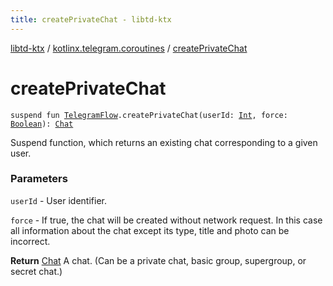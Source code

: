 ```yaml
---
title: createPrivateChat - libtd-ktx
---
```


[libtd-ktx](../index.html) / [kotlinx.telegram.coroutines](index.html) / [createPrivateChat](./create-private-chat.html)

# createPrivateChat

`suspend fun `[`TelegramFlow`](../kotlinx.telegram.core/-telegram-flow/index.html)`.createPrivateChat(userId: `[`Int`](https://kotlinlang.org/api/latest/jvm/stdlib/kotlin/-int/index.html)`, force: `[`Boolean`](https://kotlinlang.org/api/latest/jvm/stdlib/kotlin/-boolean/index.html)`): `[`Chat`](https://tdlibx.github.io/td/docs/org/drinkless/td/libcore/telegram/TdApi/Chat.html)

Suspend function, which returns an existing chat corresponding to a given user.

### Parameters

`userId` - User identifier.

`force` - If true, the chat will be created without network request. In this case all
information about the chat except its type, title and photo can be incorrect.

**Return**
[Chat](https://tdlibx.github.io/td/docs/org/drinkless/td/libcore/telegram/TdApi/Chat.html) A chat. (Can be a private chat, basic group, supergroup, or secret chat.)

